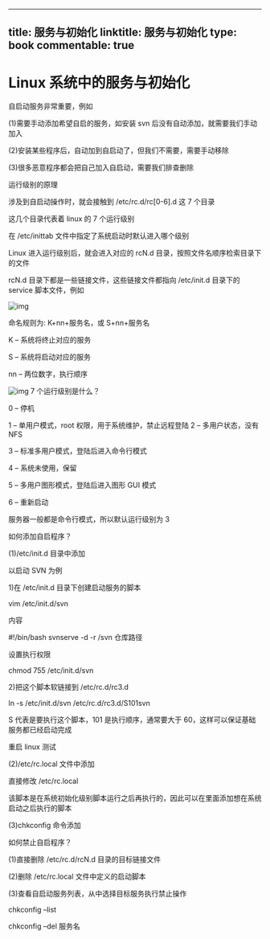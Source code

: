 
---
title: 服务与初始化
linktitle: 服务与初始化
type: book
commentable: true
---

# Linux 系统中的服务与初始化

自启动服务非常重要，例如

(1)需要手动添加希望自启的服务，如安装 svn 后没有自动添加，就需要我们手动加入

(2)安装某些程序后，自动加到自启动了，但我们不需要，需要手动移除

(3)很多恶意程序都会把自己加入自启动，需要我们排查删除

运行级别的原理

涉及到自启动操作时，就会接触到 /etc/rc.d/rc[0-6].d 这 7 个目录

这几个目录代表着 linux 的 7 个运行级别

在 /etc/inittab 文件中指定了系统启动时默认进入哪个级别

Linux 进入运行级别后，就会进入对应的 rcN.d 目录，按照文件名顺序检索目录下的文件

rcN.d 目录下都是一些链接文件，这些链接文件都指向 /etc/init.d 目录下的 service 脚本文件，例如

![img](http://static.webhek.com/techug-res/uploads/2016/08/640.jpg)

命名规则为:
K+nn+服务名，或 S+nn+服务名

K – 系统将终止对应的服务

S – 系统将启动对应的服务

nn – 两位数字，执行顺序

![img](http://static.webhek.com/techug-res/uploads/2016/08/640-1.jpg)
7 个运行级别是什么？

0 – 停机

1 – 单用户模式，root 权限，用于系统维护，禁止远程登陆
2 – 多用户状态，没有 NFS

3 – 标准多用户模式，登陆后进入命令行模式

4 – 系统未使用，保留

5 – 多用户图形模式，登陆后进入图形 GUI 模式

6 – 重新启动

服务器一般都是命令行模式，所以默认运行级别为 3

如何添加自启程序？

(1)/etc/init.d 目录中添加

以启动 SVN 为例

1)在 /etc/init.d 目录下创建启动服务的脚本

vim /etc/init.d/svn

内容

\#!/bin/bash
svnserve -d -r /svn 仓库路径

设置执行权限

chmod 755 /etc/init.d/svn

2)把这个脚本软链接到 /etc/rc.d/rc3.d

ln -s /etc/init.d/svn /etc/rc.d/rc3.d/S101svn

S 代表是要执行这个脚本，101 是执行顺序，通常要大于 60，这样可以保证基础服务都已经启动完成

重启 linux 测试

(2)/etc/rc.local 文件中添加

直接修改 /etc/rc.local

该脚本是在系统初始化级别脚本运行之后再执行的，因此可以在里面添加想在系统启动之后执行的脚本

(3)chkconfig 命令添加

如何禁止自启程序？

(1)直接删除 /etc/rc.d/rcN.d 目录的目标链接文件

(2)删除 /etc/rc.local 文件中定义的启动脚本

(3)查看自启动服务列表，从中选择目标服务执行禁止操作

chkconfig –list

chkconfig –del 服务名

    